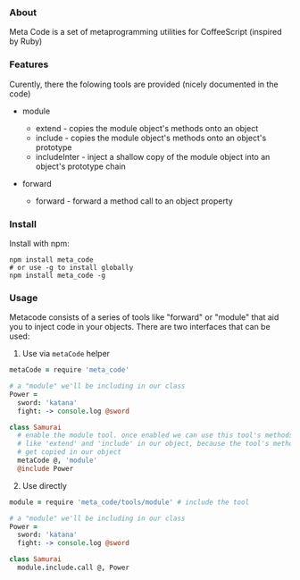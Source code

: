 ### About

Meta Code is a set of metaprogramming utilities for CoffeeScript (inspired by Ruby)

### Features

Curently, there the folowing tools are provided (nicely documented in the code)

* module
  - extend - copies the module object's methods onto an object
  - include - copies the module object's methods onto an object's prototype
  - includeInter - inject a shallow copy of the module object into an object's prototype chain
  
* forward
  - forward - forward a method call to an object property

### Install

Install with npm:

```shell
npm install meta_code
# or use -g to install globally
npm install meta_code -g
```

### Usage

Metacode consists of a series of tools like "forward" or "module" that aid you to inject code in your objects.
There are two interfaces that can be used:

1. Use via `metaCode` helper

```coffeescript
metaCode = require 'meta_code'

# a "module" we'll be including in our class
Power =
  sword: 'katana'
  fight: -> console.log @sword

class Samurai
  # enable the module tool. once enabled we can use this tool's methods 
  # like 'extend' and 'include' in our object, because the tool's methods 
  # get copied in our object
  metaCode @, 'module'
  @include Power
```

2. Use directly

```coffeescript
module = require 'meta_code/tools/module' # include the tool

# a "module" we'll be including in our class
Power =
  sword: 'katana'
  fight: -> console.log @sword

class Samurai
  module.include.call @, Power
```
